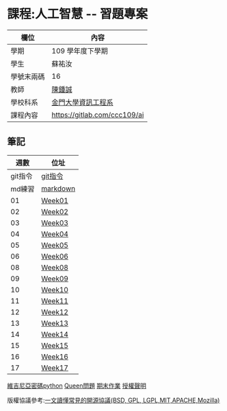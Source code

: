 # 課程:人工智慧 -- 習題專案

欄位 | 內容
-----|--------
學期 | 109 學年度下學期
學生 |  蘇祐汝 
學號末兩碼 | 16
教師 | [陳鍾誠](https://www.nqu.edu.tw/educsie/index.php?act=blog&code=list&ids=4)
學校科系 | [金門大學資訊工程系](https://www.nqu.edu.tw/educsie/index.php)
課程內容 | https://gitlab.com/ccc109/ai



## 筆記

週數 | 位址
-----|-----
git指令 | [git指令](https://github.com/ukarara/ai109b/blob/main/gitBasicCommend.md)
md練習 | [markdown](https://github.com/ukarara/ai109b/blob/main/writeMarkdown.md)
01 | [Week01](https://github.com/ukarara/ai109b/blob/main/W1.md)
02 | [Week02](https://github.com/ukarara/ai109b/blob/main/W2.md)
03 | [Week03](https://github.com/ukarara/ai109b/blob/main/W3.md)
04 | [Week04](https://github.com/ukarara/ai109b/blob/main/W4.md)
05 | [Week05](https://github.com/ukarara/ai109b/blob/main/W5.md)
06 | [Week06](https://github.com/ukarara/ai109b/blob/main/W6.md)
08 | [Week08](https://github.com/ukarara/ai109b/blob/main/W8.md)
09 | [Week09](https://github.com/ukarara/ai109b/blob/main/W9.md)
10 | [Week10](https://github.com/ukarara/ai109b/blob/main/W10.md)
11 | [Week11](https://github.com/ukarara/ai109b/blob/main/W11.md)
12 | [Week12](https://github.com/ukarara/ai109b/blob/main/W12.md)
13 | [Week13](https://github.com/ukarara/ai109b/blob/main/W13.md)
14 | [Week14](https://github.com/ukarara/ai109b/blob/main/W14.md)
15 | [Week15](https://github.com/ukarara/ai109b/blob/main/w15.md)
16 | [Week16](https://github.com/ukarara/ai109b/blob/main/W16.md)
17 | [Week17](https://github.com/ukarara/ai109b/blob/main/W17.md)
[維吉尼亞密碼python](https://github.com/ukarara/ai109b/blob/main/homework/w4/Vigenere.md)
[Queen問題](https://github.com/ukarara/ai109b/blob/main/homework/W5/Queen.md)
[期末作業](https://github.com/ukarara/ai109b/blob/main/%E6%9C%9F%E6%9C%AB%E4%BD%9C%E6%A5%AD/README.md)
[授權聲明](https://github.com/ukarara/ai109b/blob/main/LICENSE.md)

版權協議參考:[一文讀懂常見的開源協議(BSD, GPL, LGPL,MIT,APACHE,Mozilla)](https://www.itread01.com/content/1549750717.html)

